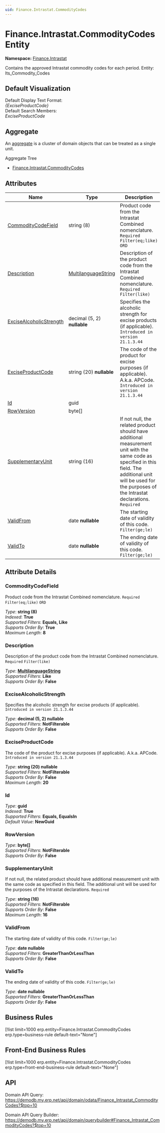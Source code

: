 ```yaml
---
uid: Finance.Intrastat.CommodityCodes
---
```

# Finance.Intrastat.CommodityCodes Entity

**Namespace:** [Finance.Intrastat](Finance.Intrastat.md)  

Contains the approved Intrastat commodity codes for each period. Entity: Its_Commodity_Codes

## Default Visualization
Default Display Text Format:  
_{ExciseProductCode}_  
Default Search Members:  
_ExciseProductCode_  

## Aggregate
An [aggregate](https://docs.erp.net/tech/advanced/concepts/aggregates.html) is a cluster of domain objects that can be treated as a single unit.  

Aggregate Tree  
* [Finance.Intrastat.CommodityCodes](Finance.Intrastat.CommodityCodes.md)  

## Attributes

| Name | Type | Description |
| ---- | ---- | --- |
| [CommodityCodeField](Finance.Intrastat.CommodityCodes.md#commoditycodefield) | string (8) | Product code from the Intrastat Combined nomenclature. `Required` `Filter(eq;like)` `ORD` 
| [Description](Finance.Intrastat.CommodityCodes.md#description) | [MultilanguageString](../data-types.md#multilanguagestring) | Description of the product code from the Intrastat Combined nomenclature. `Required` `Filter(like)` 
| [ExciseAlcoholicStrength](Finance.Intrastat.CommodityCodes.md#excisealcoholicstrength) | decimal (5, 2) __nullable__ | Specifies the alcoholic strength for excise products (if applicable). `Introduced in version 21.1.3.44` 
| [ExciseProductCode](Finance.Intrastat.CommodityCodes.md#exciseproductcode) | string (20) __nullable__ | The code of the product for excise purposes (if applicable). A.k.a. APCode. `Introduced in version 21.1.3.44` 
| [Id](Finance.Intrastat.CommodityCodes.md#id) | guid |  
| [RowVersion](Finance.Intrastat.CommodityCodes.md#rowversion) | byte[] |  
| [SupplementaryUnit](Finance.Intrastat.CommodityCodes.md#supplementaryunit) | string (16) | If not null, the related product should have additional measurement unit with the same code as specified in this field. The additional unit will be used for the purposes of the Intrastat declarations. `Required` 
| [ValidFrom](Finance.Intrastat.CommodityCodes.md#validfrom) | date __nullable__ | The starting date of validity of this code. `Filter(ge;le)` 
| [ValidTo](Finance.Intrastat.CommodityCodes.md#validto) | date __nullable__ | The ending date of validity of this code. `Filter(ge;le)` 


## Attribute Details

### CommodityCodeField

Product code from the Intrastat Combined nomenclature. `Required` `Filter(eq;like)` `ORD`

_Type_: **string (8)**  
_Indexed_: **True**  
_Supported Filters_: **Equals, Like**  
_Supports Order By_: **True**  
_Maximum Length_: **8**  

### Description

Description of the product code from the Intrastat Combined nomenclature. `Required` `Filter(like)`

_Type_: **[MultilanguageString](../data-types.md#multilanguagestring)**  
_Supported Filters_: **Like**  
_Supports Order By_: **False**  

### ExciseAlcoholicStrength

Specifies the alcoholic strength for excise products (if applicable). `Introduced in version 21.1.3.44`

_Type_: **decimal (5, 2) __nullable__**  
_Supported Filters_: **NotFilterable**  
_Supports Order By_: **False**  

### ExciseProductCode

The code of the product for excise purposes (if applicable). A.k.a. APCode. `Introduced in version 21.1.3.44`

_Type_: **string (20) __nullable__**  
_Supported Filters_: **NotFilterable**  
_Supports Order By_: **False**  
_Maximum Length_: **20**  

### Id

_Type_: **guid**  
_Indexed_: **True**  
_Supported Filters_: **Equals, EqualsIn**  
_Default Value_: **NewGuid**  

### RowVersion

_Type_: **byte[]**  
_Supported Filters_: **NotFilterable**  
_Supports Order By_: **False**  

### SupplementaryUnit

If not null, the related product should have additional measurement unit with the same code as specified in this field. The additional unit will be used for the purposes of the Intrastat declarations. `Required`

_Type_: **string (16)**  
_Supported Filters_: **NotFilterable**  
_Supports Order By_: **False**  
_Maximum Length_: **16**  

### ValidFrom

The starting date of validity of this code. `Filter(ge;le)`

_Type_: **date __nullable__**  
_Supported Filters_: **GreaterThanOrLessThan**  
_Supports Order By_: **False**  

### ValidTo

The ending date of validity of this code. `Filter(ge;le)`

_Type_: **date __nullable__**  
_Supported Filters_: **GreaterThanOrLessThan**  
_Supports Order By_: **False**  



## Business Rules

[!list limit=1000 erp.entity=Finance.Intrastat.CommodityCodes erp.type=business-rule default-text="None"]

## Front-End Business Rules

[!list limit=1000 erp.entity=Finance.Intrastat.CommodityCodes erp.type=front-end-business-rule default-text="None"]

## API

Domain API Query:
<https://demodb.my.erp.net/api/domain/odata/Finance_Intrastat_CommodityCodes?$top=10>

Domain API Query Builder:
<https://demodb.my.erp.net/api/domain/querybuilder#Finance_Intrastat_CommodityCodes?$top=10>

